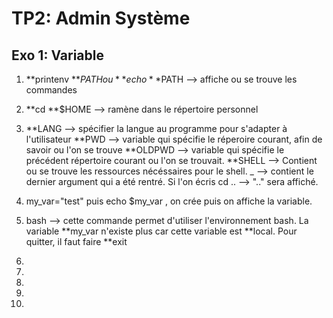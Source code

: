 # TP2: Admin Système

## Exo 1: Variable

1. **printenv **$PATH ou **echo **$PATH --> affiche ou se trouve les commandes

2. **cd **$HOME --> ramène dans le répertoire personnel

3. **LANG --> spécifier la langue  au programme pour s'adapter à l'utilisateur
   **PWD --> variable qui spécifie le réperoire courant, afin de savoir ou l'on se trouve
   **OLDPWD --> variable qui spécifie le précédent répertoire courant ou l'on se trouvait.
   **SHELL --> Contient ou se trouve les ressources nécéssaires pour le shell.
   _ --> contient le dernier argument qui a été rentré. Si l'on écris cd .. --> ".." sera affiché.
   
4. my_var="test" puis echo $my_var , on crée puis on affiche la variable.

5. bash --> cette commande permet d'utiliser l'environnement bash. La variable **my_var n'existe plus car cette variable est **local.
   Pour quitter, il faut faire **exit

6.

7.

8.

9.

10.
